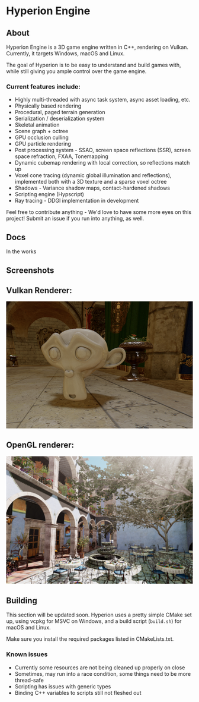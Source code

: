 # Hyperion Engine


## About

Hyperion Engine is a 3D game engine written in C++, rendering on Vulkan. Currently, it targets Windows, macOS and Linux.

The goal of Hyperion is to be easy to understand and build games with, while still giving you ample control over the game engine.

### Current features include:
* Highly multi-threaded with async task system, async asset loading, etc.
* Physically based rendering
* Procedural, paged terrain generation
* Serialization / deserialization system
* Skeletal animation
* Scene graph + octree
* GPU occlusion culling
* GPU particle rendering
* Post processing system - SSAO, screen space reflections (SSR), screen space refraction, FXAA, Tonemapping
* Dynamic cubemap rendering with local correction, so reflections match up
* Voxel cone tracing (dynamic global illumination and reflections), implemented both with a 3D texture and a sparse voxel octree
* Shadows - Variance shadow maps, contact-hardened shadows
* Scripting engine (Hypscript)
* Ray tracing - DDGI implementation in development

Feel free to contribute anything - We'd love to have some more eyes on this project! Submit an issue if you run into anything, as well.

## Docs
In the works

## Screenshots

Vulkan Renderer:
---
![screenshot](/screenshots/pbr4.png)

OpenGL renderer:
---
![screenshot](/screenshots/screenshot1-ogl.PNG)

## Building

This section will be updated soon. Hyperion uses a pretty simple CMake set up, using vcpkg for MSVC on Windows, and a build script (`build.sh`) for macOS and Linux.

Make sure you install the required packages listed in CMakeLists.txt.

### Known issues
* Currently some resources are not being cleaned up properly on close
* Sometimes, may run into a race condition, some things need to be more thread-safe
* Scripting has issues with generic types
* Binding C++ variables to scripts still not fleshed out
